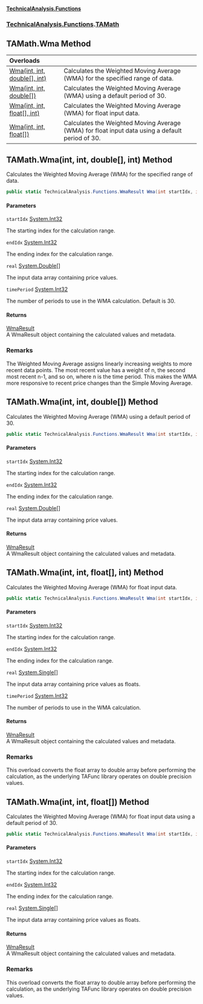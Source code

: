 #### [TechnicalAnalysis\.Functions](Atypical.TechnicalAnalysis.Functions.md 'Atypical\.TechnicalAnalysis\.Functions')
### [TechnicalAnalysis\.Functions](Atypical.TechnicalAnalysis.Functions.md#TechnicalAnalysis.Functions 'TechnicalAnalysis\.Functions').[TAMath](TAMath.md 'TechnicalAnalysis\.Functions\.TAMath')

## TAMath\.Wma Method

| Overloads | |
| :--- | :--- |
| [Wma\(int, int, double\[\], int\)](TAMath.Wma.md#TechnicalAnalysis.Functions.TAMath.Wma(int,int,double[],int) 'TechnicalAnalysis\.Functions\.TAMath\.Wma\(int, int, double\[\], int\)') | Calculates the Weighted Moving Average \(WMA\) for the specified range of data\. |
| [Wma\(int, int, double\[\]\)](TAMath.Wma.md#TechnicalAnalysis.Functions.TAMath.Wma(int,int,double[]) 'TechnicalAnalysis\.Functions\.TAMath\.Wma\(int, int, double\[\]\)') | Calculates the Weighted Moving Average \(WMA\) using a default period of 30\. |
| [Wma\(int, int, float\[\], int\)](TAMath.Wma.md#TechnicalAnalysis.Functions.TAMath.Wma(int,int,float[],int) 'TechnicalAnalysis\.Functions\.TAMath\.Wma\(int, int, float\[\], int\)') | Calculates the Weighted Moving Average \(WMA\) for float input data\. |
| [Wma\(int, int, float\[\]\)](TAMath.Wma.md#TechnicalAnalysis.Functions.TAMath.Wma(int,int,float[]) 'TechnicalAnalysis\.Functions\.TAMath\.Wma\(int, int, float\[\]\)') | Calculates the Weighted Moving Average \(WMA\) for float input data using a default period of 30\. |

<a name='TechnicalAnalysis.Functions.TAMath.Wma(int,int,double[],int)'></a>

## TAMath\.Wma\(int, int, double\[\], int\) Method

Calculates the Weighted Moving Average \(WMA\) for the specified range of data\.

```csharp
public static TechnicalAnalysis.Functions.WmaResult Wma(int startIdx, int endIdx, double[] real, int timePeriod);
```
#### Parameters

<a name='TechnicalAnalysis.Functions.TAMath.Wma(int,int,double[],int).startIdx'></a>

`startIdx` [System\.Int32](https://docs.microsoft.com/en-us/dotnet/api/System.Int32 'System\.Int32')

The starting index for the calculation range\.

<a name='TechnicalAnalysis.Functions.TAMath.Wma(int,int,double[],int).endIdx'></a>

`endIdx` [System\.Int32](https://docs.microsoft.com/en-us/dotnet/api/System.Int32 'System\.Int32')

The ending index for the calculation range\.

<a name='TechnicalAnalysis.Functions.TAMath.Wma(int,int,double[],int).real'></a>

`real` [System\.Double](https://docs.microsoft.com/en-us/dotnet/api/System.Double 'System\.Double')[\[\]](https://docs.microsoft.com/en-us/dotnet/api/System.Array 'System\.Array')

The input data array containing price values\.

<a name='TechnicalAnalysis.Functions.TAMath.Wma(int,int,double[],int).timePeriod'></a>

`timePeriod` [System\.Int32](https://docs.microsoft.com/en-us/dotnet/api/System.Int32 'System\.Int32')

The number of periods to use in the WMA calculation\. Default is 30\.

#### Returns
[WmaResult](WmaResult.md 'TechnicalAnalysis\.Functions\.WmaResult')  
A WmaResult object containing the calculated values and metadata\.

### Remarks
The Weighted Moving Average assigns linearly increasing weights to more recent data points\.
The most recent value has a weight of n, the second most recent n\-1, and so on, where n is the time period\.
This makes the WMA more responsive to recent price changes than the Simple Moving Average\.

<a name='TechnicalAnalysis.Functions.TAMath.Wma(int,int,double[])'></a>

## TAMath\.Wma\(int, int, double\[\]\) Method

Calculates the Weighted Moving Average \(WMA\) using a default period of 30\.

```csharp
public static TechnicalAnalysis.Functions.WmaResult Wma(int startIdx, int endIdx, double[] real);
```
#### Parameters

<a name='TechnicalAnalysis.Functions.TAMath.Wma(int,int,double[]).startIdx'></a>

`startIdx` [System\.Int32](https://docs.microsoft.com/en-us/dotnet/api/System.Int32 'System\.Int32')

The starting index for the calculation range\.

<a name='TechnicalAnalysis.Functions.TAMath.Wma(int,int,double[]).endIdx'></a>

`endIdx` [System\.Int32](https://docs.microsoft.com/en-us/dotnet/api/System.Int32 'System\.Int32')

The ending index for the calculation range\.

<a name='TechnicalAnalysis.Functions.TAMath.Wma(int,int,double[]).real'></a>

`real` [System\.Double](https://docs.microsoft.com/en-us/dotnet/api/System.Double 'System\.Double')[\[\]](https://docs.microsoft.com/en-us/dotnet/api/System.Array 'System\.Array')

The input data array containing price values\.

#### Returns
[WmaResult](WmaResult.md 'TechnicalAnalysis\.Functions\.WmaResult')  
A WmaResult object containing the calculated values and metadata\.

<a name='TechnicalAnalysis.Functions.TAMath.Wma(int,int,float[],int)'></a>

## TAMath\.Wma\(int, int, float\[\], int\) Method

Calculates the Weighted Moving Average \(WMA\) for float input data\.

```csharp
public static TechnicalAnalysis.Functions.WmaResult Wma(int startIdx, int endIdx, float[] real, int timePeriod);
```
#### Parameters

<a name='TechnicalAnalysis.Functions.TAMath.Wma(int,int,float[],int).startIdx'></a>

`startIdx` [System\.Int32](https://docs.microsoft.com/en-us/dotnet/api/System.Int32 'System\.Int32')

The starting index for the calculation range\.

<a name='TechnicalAnalysis.Functions.TAMath.Wma(int,int,float[],int).endIdx'></a>

`endIdx` [System\.Int32](https://docs.microsoft.com/en-us/dotnet/api/System.Int32 'System\.Int32')

The ending index for the calculation range\.

<a name='TechnicalAnalysis.Functions.TAMath.Wma(int,int,float[],int).real'></a>

`real` [System\.Single](https://docs.microsoft.com/en-us/dotnet/api/System.Single 'System\.Single')[\[\]](https://docs.microsoft.com/en-us/dotnet/api/System.Array 'System\.Array')

The input data array containing price values as floats\.

<a name='TechnicalAnalysis.Functions.TAMath.Wma(int,int,float[],int).timePeriod'></a>

`timePeriod` [System\.Int32](https://docs.microsoft.com/en-us/dotnet/api/System.Int32 'System\.Int32')

The number of periods to use in the WMA calculation\.

#### Returns
[WmaResult](WmaResult.md 'TechnicalAnalysis\.Functions\.WmaResult')  
A WmaResult object containing the calculated values and metadata\.

### Remarks
This overload converts the float array to double array before performing the calculation,
as the underlying TAFunc library operates on double precision values\.

<a name='TechnicalAnalysis.Functions.TAMath.Wma(int,int,float[])'></a>

## TAMath\.Wma\(int, int, float\[\]\) Method

Calculates the Weighted Moving Average \(WMA\) for float input data using a default period of 30\.

```csharp
public static TechnicalAnalysis.Functions.WmaResult Wma(int startIdx, int endIdx, float[] real);
```
#### Parameters

<a name='TechnicalAnalysis.Functions.TAMath.Wma(int,int,float[]).startIdx'></a>

`startIdx` [System\.Int32](https://docs.microsoft.com/en-us/dotnet/api/System.Int32 'System\.Int32')

The starting index for the calculation range\.

<a name='TechnicalAnalysis.Functions.TAMath.Wma(int,int,float[]).endIdx'></a>

`endIdx` [System\.Int32](https://docs.microsoft.com/en-us/dotnet/api/System.Int32 'System\.Int32')

The ending index for the calculation range\.

<a name='TechnicalAnalysis.Functions.TAMath.Wma(int,int,float[]).real'></a>

`real` [System\.Single](https://docs.microsoft.com/en-us/dotnet/api/System.Single 'System\.Single')[\[\]](https://docs.microsoft.com/en-us/dotnet/api/System.Array 'System\.Array')

The input data array containing price values as floats\.

#### Returns
[WmaResult](WmaResult.md 'TechnicalAnalysis\.Functions\.WmaResult')  
A WmaResult object containing the calculated values and metadata\.

### Remarks
This overload converts the float array to double array before performing the calculation,
as the underlying TAFunc library operates on double precision values\.